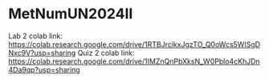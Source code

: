 # MetNumUN2024II

Lab 2 colab link: https://colab.research.google.com/drive/1RTBJrcikxJgzTO_Q0oWcs5WISgDNxc9V?usp=sharing
Quiz 2 colab link: https://colab.research.google.com/drive/1IMZnQnPbXksN_W0Pblo4cKhJDn4Da9qp?usp=sharing
